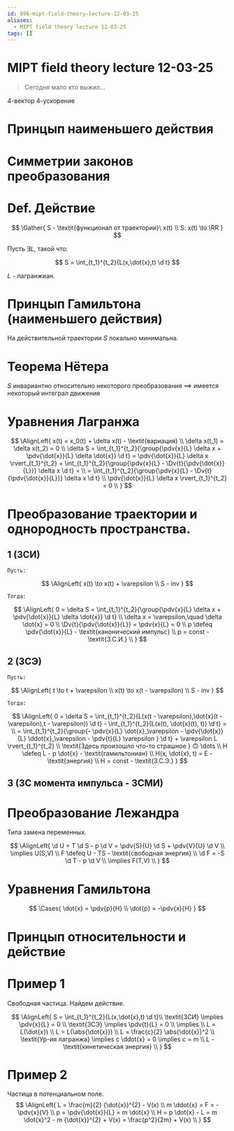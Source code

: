 ```yaml
---
id: 896-mipt-field-theory-lecture-12-03-25
aliases:
  - MIPT field theory lecture 12-03-25
tags: []
---
```


# MIPT field theory lecture 12-03-25

> Сегодня мало кто выжил...

4-вектор
4-ускорение

# Принцып наименьшего действия

# Симметрии законов преобразования

# Def. Действие

$$
\Gather{
S - \textit{функционал от траектории}\ x(t) \\
S: x(t) \to \RR
}
$$

Пусть $\exists L$, такой что:

$$
S = \int_{t_1}^{t_2}{L(x,\dot{x},t) \d t}
$$

$L$ - лагранжиан.

# Принцып Гамильтона (наименьшего действия)

На действительной траектории $S$ локально минимальна.

# Теорема Нётера

$S$ инвариантно относительно некоторого преобразования
$\implies$
имеется некоторый интеграл движения

# Уравнения Лагранжа

$$
\AlignLeft{
x(t) = x_0(t) + \delta x(t) - \textit{вариация} \\
\delta x(t_1) = \delta x(t_2) = 0 \\
\delta S = \int_{t_1}^{t_2}{\group{\pdv{x}{L} \delta x + \pdv{\dot{x}}{L} \delta \dot{x}} \d t} =
\pdv{\dot{x}}{L} \delta x \rvert_{t_1}^{t_2} +
\int_{t_1}^{t_2}{\group{\pdv{x}{L} - \Dv{t}{\pdv{\dot{x}}{L}}} \delta x \d t} = \\
= \int_{t_1}^{t_2}{\group{\pdv{x}{L} - \Dv{t}{\pdv{\dot{x}}{L}}} \delta x \d t} \\
\pdv{\dot{x}}{L} \delta x \rvert_{t_1}^{t_2} = 0 \\
}
$$

# Преобразование траектории и однородность пространства.

## 1 (ЗСИ)

`Пусть:`

$$
\AlignLeft{
x(t) \to x(t) + \varepsilon \\
S - inv
}
$$

`Тогда:`

$$
\AlignLeft{
0 = \delta S =
\int_{t_1}^{t_2}{\group{\pdv{x}{L} \delta x + \pdv{\dot{x}}{L} \delta \dot{x}} \d t} \\
\delta x = \varepsilon,\quad \delta \dot{x} = 0 \\
\Dv{t}{\pdv{\dot{x}}{L}} = \pdv{x}{L} = 0 \\
p \defeq \pdv{\dot{x}}{L} - \textit{канонический импульс} \\
p = const - \textit{З.С.И.} \\
}
$$

## 2 (ЗСЭ)

`Пусть:`

$$
\AlignLeft{
t \to t + \varepsilon \\
x(t) \to x(t - \varepsilon) \\
S - inv
}
$$

`Тогда:`

$$
\AlignLeft{
0 = \delta S =
\int_{t_1}^{t_2}{L(x(t - \varepsilon),\dot{x}(t - \varepsilon),t - \varepsilon)) \d t} -
\int_{t_1}^{t_2}{L(x(t), \dot{x}(t), t)) \d t}
= \\
= \int_{t_1}^{t_2}{\group{-
\pdv{x}{L} \dot{x}_\varepsilon -
\pdv{\dot{x}}{L} \ddot{x}_\varepsilon -
\pdv{t}{L} \varepsilon
} \d t} +
\varepsilon L \rvert_{t_1}^{t_2}
\\
\textit{Здесь произошло что-то страшное } 🙃 \dots
\\
H \defeq L - p \dot{x} - \textit{гамильтониан} \\
H(x, \dot{x}, t) = E - \textit{энергия} \\
H = const - \textit{З.С.Э.}
}
$$

## 3 (ЗС момента импульса - ЗСМИ)

# Преобразование Лежандра

Типа замена переменных.

$$
\AlignLeft{
\d U = T \d S - p \d V = \pdv{S}{U} \d S + \pdv{V}{U} \d V \\
\implies U(S,V) \\
F \defeq U - TS - \textit{свободная энергия} \\
\d F = -S \d T - p \d V \\
\implies F(T,V) \\
}
$$

# Уравнения Гамильтона

$$
\Cases{
\dot{x} = \pdv{p}{H} \\
\dot{p} = -\pdv{x}{H}
}
$$

# Принцып относительности и действие

# Пример 1

Свободная частица.
Найдем действие.

$$
\AlignLeft{
S = \int_{t_1}^{t_2}{L(x,\dot{x},t) \d t}\\
\textit{ЗСИ} \implies \pdv{x}{L} = 0 \\
\textit{ЗСЭ} \implies \pdv{t}{L} = 0 \\
\implies \\
L = L(\dot{x}) \\
L = L(\abs{\dot{x}}) \\
L = \frac{c}{2} \abs{\dot{x}}^2 \\
\textit{Ур-ия лагранжа} \implies c \ddot{x} = 0 \implies c = m \\
L - \textit{кинетическая энергия} \\
}
$$
# Пример 2
Частица в потенциальном поле.
$$
\AlignLeft{
L = \frac{m}{2} {\dot{x}}^{2} - V(x) \\
m \ddot{x} = F = -\pdv{x}{V} \\
p = \pdv{\dot{x}}{L} = m \dot{x} \\
H = p \dot{x} - L = m \dot{x}^2 - m {\dot{x}}^{2} + V(x) = 
\frac{p^2}{2m} + V(x) \\
}
$$
